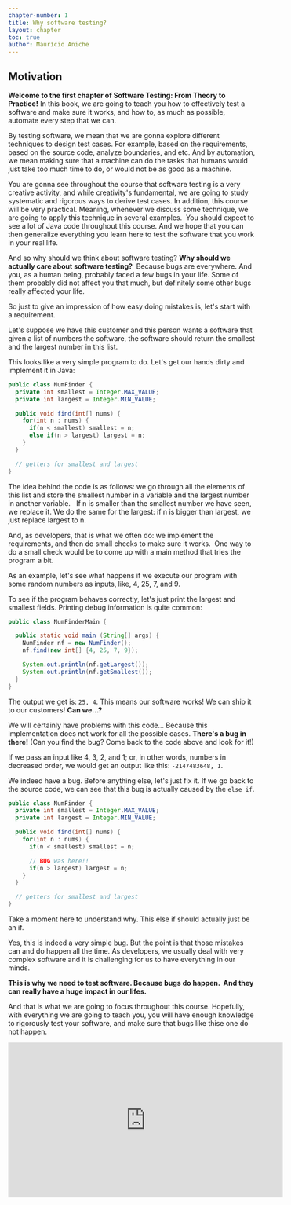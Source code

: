```yaml
---
chapter-number: 1
title: Why software testing?
layout: chapter
toc: true
author: Maurício Aniche
---
```


## Motivation

**Welcome to the first chapter of Software Testing: From Theory to Practice!** In this book, we are going to teach you how to effectively test a 
software and make sure it works, and how to, as much as possible, 
automate every step that we can. 

By testing software, we mean that we are gonna explore different techniques to design test cases. For example, based on the requirements, based on the source code, analyze boundaries, and etc. And by automation, we mean making sure that a machine can do the tasks that humans would just take too much time to do, or would not be as good as a machine.   

You are gonna see throughout the course that software testing is a very creative activity, and while creativity's fundamental, we are going to study systematic and rigorous ways to derive test cases. In addition, this course will be very practical. Meaning, whenever we discuss some technique, we are going to apply this technique in several examples.  You should expect to see a lot of Java code throughout this course. And we hope that you can then generalize everything you learn here to test the software that you work in your real life. 

And so why should we think about software testing? **Why should we actually care about software testing?**  Because bugs are everywhere. And you, as a human being, probably faced a few bugs in your life. Some of them probably did not affect you that much, but definitely some other bugs really affected your life.

So just to give an impression of how easy doing mistakes is, let's start with a requirement.   

Let's suppose we have this customer and this person wants a software that given a list of numbers the software, the software should return the smallest and the largest number in this list. 

This looks like a very simple program to do. Let's get our hands dirty and implement it in Java:

```java
public class NumFinder {
  private int smallest = Integer.MAX_VALUE;
  private int largest = Integer.MIN_VALUE;

  public void find(int[] nums) {
    for(int n : nums) {
      if(n < smallest) smallest = n;
      else if(n > largest) largest = n;
    }
  }

  // getters for smallest and largest
}
```


The idea behind the code is as follows: we go through all the elements of this list and store the smallest number in a variable and the largest number in another variable.   If n is smaller than the smallest number we have seen, we replace it. 
We do the same for the largest: if n is bigger than largest, we just replace largest to n. 

And, as developers, that is what we often do: we implement the requirements, and then do small checks to make sure it works.  One way to do a small check would be to come up with a main method that tries the program a bit. 

As an example, let's see what happens if we execute our program with some random numbers as inputs, like, 4, 25, 7, and 9. 

To see if the program behaves correctly, let's just print the largest and smallest fields. Printing debug information is quite common:

```java
public class NumFinderMain {

  public static void main (String[] args) {
    NumFinder nf = new NumFinder();
    nf.find(new int[] {4, 25, 7, 9});

    System.out.println(nf.getLargest());
    System.out.println(nf.getSmallest());
  }
}
```

The output we get is: `25, 4`. This means our software works! We can ship it to our customers! **Can we...?**

We will certainly have problems with this code... Because this implementation does not work for all the possible cases. **There's a bug in there!** (Can you find the bug? Come back to the code above and look for it!)


If we pass an input like 4, 3, 2, and 1; or, in other words, numbers in decreased order, we would get an output like this: `-2147483648, 1`.

We indeed have a bug. Before anything else, let's just fix it.
If we go back to the source code, we can see that this bug is 
actually caused by the `else if`. 

```java
public class NumFinder {
  private int smallest = Integer.MAX_VALUE;
  private int largest = Integer.MIN_VALUE;

  public void find(int[] nums) {
    for(int n : nums) {
      if(n < smallest) smallest = n;

      // BUG was here!!
      if(n > largest) largest = n;
    }
  }

  // getters for smallest and largest
}
```

Take a moment here to understand why. This else if should actually just be an if. 

Yes, this is indeed a very simple bug. But the point is that those mistakes 
can and do happen all the time. As developers, we usually deal with very complex software and it is challenging for us to have everything in our minds. 

**This is why we need to test software. Because bugs do happen.  And they can really have a huge impact in our lifes.**

And that is what we are going to focus throughout this course. Hopefully, with everything we are going to teach you, you will have enough knowledge to rigorously test your software, and make sure that bugs like thise one do not happen.

<iframe width="560" height="315" src="https://www.youtube.com/embed/xtLgp8LXWp8" frameborder="0" allow="accelerometer; autoplay; encrypted-media; gyroscope; picture-in-picture" allowfullscreen></iframe>